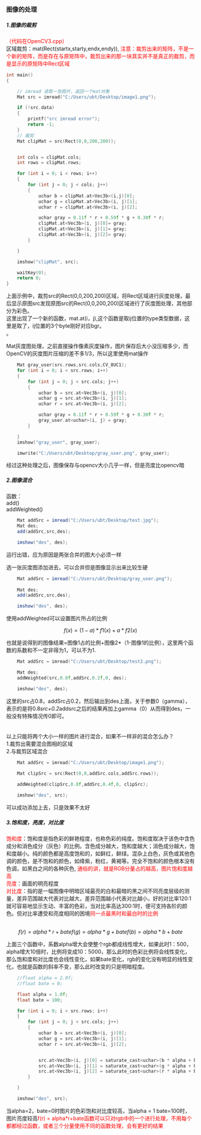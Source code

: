 ###  图像的处理

##### 1.图像的裁剪
<font color=#ff0000>（代码在OpenCV3.cpp）</font></br>
区域裁剪：mat(Rect(startx,starty,endx,endy)),
<font color=#ff0000> 注意：裁剪出来的矩阵，不是一个新的矩阵，而是存在与原矩阵中，裁剪出来的那一块其实并不是真正的裁剪，而是显示的原矩阵中Rect区域</font>
```c++
int main()
{

	// imread 读取一张图片，返回一个mat对象
	Mat src = imread("C:/Users/ubt/Desktop/image1.png");

	if (!src.data)
	{
		printf("src imread error");
		return -1;
	}
	// 裁剪
	Mat clipMat = src(Rect(0,0,200,200));


	int cols = clipMat.cols;
	int rows = clipMat.rows;

	for (int i = 0; i < rows; i++)
	{
		for (int j = 0; j < cols; j++)
		{
			uchar b = clipMat.at<Vec3b>(i,j)[0];
			uchar g = clipMat.at<Vec3b>(i, j)[1];
			uchar r = clipMat.at<Vec3b>(i, j)[2];

			uchar gray = 0.11f * r + 0.59f * g + 0.30f * r;
			clipMat.at<Vec3b>(i, j)[0]= gray;
			clipMat.at<Vec3b>(i, j)[1]= gray;
			clipMat.at<Vec3b>(i, j)[2]= gray;
		}

	}

	imshow("clipMat", src);

	waitKey(0);
	return 0;
}
```
上面示例中，裁剪src的Rect(0,0,200,200)区域，将Rect区域进行灰度处理，最后显示原图src发现原图src的Rect(0,0,200,200)区域进行了灰度图处理，其他部分为彩色。</br>
这里出现了一个新的函数，mat.at<type>(i，j),这个函数是取ij位置的type类型数据，这里是取了，ij位置的3个byte刚好对应bgr。</br>。</br>

Mat灰度图处理，之前直接操作像素灰度操作，图片保存后大小没压缩多少，而OpenCV的灰度图片压缩的差不多1/3，所以这里使用mat操作
```c++
	Mat gray_user(src.rows,src.cols,CV_8UC1);
	for (int i = 0; i < src.rows; i++)
	{
		for (int j = 0; j < src.cols; j++)
		{
			uchar b = src.at<Vec3b>(i, j)[0];
			uchar g = src.at<Vec3b>(i, j)[1];
			uchar r = src.at<Vec3b>(i, j)[2];

			uchar gray = 0.11f * r + 0.59f * g + 0.30f * r;
			gray_user.at<uchar>(i, j) = gray;
		}

	}
	imshow("gray_user", gray_user);

	imwrite("C:/Users/ubt/Desktop/gray_user.png", gray_user);
```
经过这种处理之后，图像保存与opencv大小几乎一样，但是亮度比opencv暗

##### 2.图像混合
函数：</br>
add()</br>
addWeighted()
```java
	Mat addSrc = imread("C:/Users/ubt/Desktop/test.jpg");
	Mat des;
	add(addSrc,src,des);

	imshow("des", des);
```
运行出错，应为原因是两张合并的图大小必须一样</br>

选一张灰度图添加进去，可以合并但是图像显示出来比较生硬
```java
	Mat addSrc = imread("C:/Users/ubt/Desktop/gray_user.png");
	
	Mat des;
	add(addSrc,src,des);

	imshow("des", des);
```
使用addWeighted可以设置图片所占的比例
```math
f(x) = (1-a)*f1(x)+a*f2(x)
```
也就是说得到的图像结果=图像1占的比例+图像2*（1-图像1的比例），这里两个函数的系数和不一定非得为1，可以不为1.
```c++
	Mat addSrc = imread("C:/Users/ubt/Desktop/test2.png");

	Mat des;
	addWeighted(src,0.8f,addSrc,0.2f,0, des);

	imshow("des", des);
```
这里的src占0.8，addSrc占0.2，然后输出到des上面，关于参数0（gamma），表示的是将0.8*src+0.2*addsrc之后的结果再加上gamma（0）从而得到des，一般没有特殊情况传0即可。</br></br></br>
以上只能将两个大小一样的图片进行混合，如果不一样非的混合怎么办？</br>
1.裁剪出需要混合图相的区域</br>
2.与裁剪区域混合
```c++
	Mat addSrc = imread("C:/Users/ubt/Desktop/image1.png");
	
	Mat clipSrc = src(Rect(0,0,addSrc.cols,addSrc.rows));

	addWeighted(clipSrc,0.8f,addSrc,0.4f,0, clipSrc);

	imshow("des", src);
```
可以成功添加上去，只是效果不太好


##### 3.饱和度，亮度，对比度
<font color=#ff0000>饱和度</font>：饱和度是指色彩的鲜艳程度，也称色彩的纯度。饱和度取决于该色中含色成分和消色成分（灰色）的比例。含色成分越大，饱和度越大；消色成分越大，饱和度越小。纯的颜色都是高度饱和的，如鲜红，鲜绿。混杂上白色，灰色或其他色调的颜色，是不饱和的颜色，如绛紫，粉红，黄褐等。完全不饱和的颜色根本没有色调，如黑白之间的各种灰色,<font color=#ff0000> 通俗的讲，就是RGB分量占的越高，图片饱和度越高</font></br>
<font color=#ff0000>亮度</font>：画面的明亮程度</br>
<font color=#ff0000>对比度</font>：指的是一幅图像中明暗区域最亮的白和最暗的黑之间不同亮度层级的测量，差异范围越大代表对比越大，差异范围越小代表对比越小，好的对比率120:1就可容易地显示生动、丰富的色彩，当对比率高达300:1时，便可支持各阶的颜色。但对比率遭受和亮度相同的困境<font color=#ff0000>同一点最黑时和最白时的比例</font></br></br>
```math
f(r) = alpha*r+bate

f(g) = alpha*g+bate

f(b) = alpha*b+bate
```
上面三个函数中，系数alpha增大会使整个rgb都成线性增大，如果此时1：500，alpha增大10倍时，比例将变成10：5000，那么此时的色彩比例将会线性变化，那么饱和度和对比度也会线性变化，如果bate变化，rgb的变化没有明显的线性变化，也就是函数的斜率不变，那么此时改变的只是明暗程度。
```c++
	//float alpha = 2.0f;
	//float bate = 0;

	float alpha = 1.0f;
	float bate = 100;

	for (int i = 0; i < src.rows; i++)
	{
		for (int j = 0; j < src.cols; j++)
		{
			uchar b = src.at<Vec3b>(i, j)[0];
			uchar g = src.at<Vec3b>(i, j)[1];
			uchar r = src.at<Vec3b>(i, j)[2];


			src.at<Vec3b>(i, j)[0] = saturate_cast<uchar>(b * alpha + bate);
			src.at<Vec3b>(i, j)[1] = saturate_cast<uchar>(g * alpha + bate);
			src.at<Vec3b>(i, j)[2] = saturate_cast<uchar>(r * alpha + bate);
		}

	}

	imshow("des", src);
```

当alpha=2，bate=0时图片的色彩饱和对比度较高，当alpha = 1 bate=100时，图片亮度较高<font color=#ff0000>f(r) = alpha*r+bate函数可以只对rgb中的一个进行处理，不用每个都都经过函数，或者三个分量使用不同的函数处理，会有更好的结果</font>
